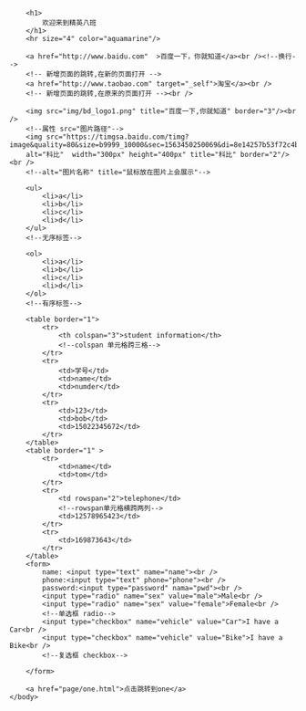<!DOCTYPE html>
<html>
	<head>
		<meta charset="utf-8" />
		<title>Neuedu-JY</title>
		<link rel="icon" href="https://ss0.bdstatic.com/94oJfD_bAAcT8t7mm9GUKT-xh_/timg?image&quality=100&size=b4000_4000&sec=1563438393&di=226a22b010c42fc9d30aedb34457ae2c&src=http://pic.90sjimg.com/design/01/54/03/90/5930149711114.png" />
	</head>
	<body>
	
		<h1>
			欢迎来到精英八班
		</h1>
		<hr size="4" color="aquamarine"/>
		
		<a href="http://www.baidu.com"  >百度一下，你就知道</a><br /><!--换行-->
		<!-- 新增页面的跳转,在新的页面打开 -->
		<a href="http://www.taobao.com" target="_self">淘宝</a><br />
		<!-- 新增页面的跳转,在原来的页面打开 --><br />
		
		<img src="img/bd_logo1.png" title="百度一下,你就知道" border="3"/><br />
		<!--属性 src="图片路径"-->
		<img src="https://timgsa.baidu.com/timg?image&quality=80&size=b9999_10000&sec=1563450250069&di=8e14257b53f72c4b3f3dc651c7ef5857&imgtype=0&src=http%3A%2F%2F06.imgmini.eastday.com%2Fmobile%2F20170915%2F20170915110447_3e5fa237e763f75930fb97baa19f820b_13.jpeg"
		alt="科比"  width="300px" height="400px" title="科比" border="2"/><br />
		<!--alt="图片名称" title="鼠标放在图片上会展示"-->
		
		<ul>
			<li>a</li>
			<li>b</li>
			<li>c</li>
			<li>d</li>
		</ul>
		<!--无序标签-->
		
		<ol>
			<li>a</li>
			<li>b</li>
			<li>c</li>
			<li>d</li>
		</ol>
		<!--有序标签-->

		<table border="1">
			<tr>
				<th colspan="3">student information</th>
				<!--colspan 单元格跨三格-->
			</tr>
			<tr>
				<td>学号</td>
				<td>name</td>
				<td>numder</td>
			</tr>
			<tr>
				<td>123</td>
				<td>bob</td>
				<td>15022345672</td>
			</tr>
		</table>
		<table border="1" >
			<tr>
				<td>name</td>
			    <td>tom</td>
			</tr>
			<tr>
				<td rowspan="2">telephone</td>
				<!--rowspan单元格横跨两列-->
				<td>12578965423</td>
			</tr>
			<tr>
				<td>169873643</td>
			</tr>
		</table>
		<form>
			name: <input type="text" name="name"><br />
			phone:<input type="text" phone="phone"><br />
			password:<input type="password" nama="pwd"><br />
			<input type="radio" name="sex" value="male">Male<br />
			<input type="radio" name="sex" value="female">Female<br />
			<!--单选框 radio-->
			<input type="checkbox" name="vehicle" value="Car">I have a Car<br />
			<input type="checkbox" name="vehicle" value="Bike">I have a Bike<br />
			<!--复选框 checkbox-->
			
		</form>
		
		<a href="page/one.html">点击跳转到one</a>
	</body>
</html>
